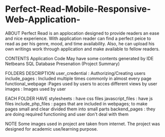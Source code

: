 # Perfect-Read-Mobile-Responsive-Web-Application-
ABOUT
Perfect Read is an applocation designed to provide readers an ease and nice experience.
With application reader can find a perfect peice to read as per his genre, mood, and time availability.
Also, he can upload his own writings work through application and make available to fellow readers.

CONTENTS
Application Code
May have some contents generated by IDE Netbeans
SQL Database
Presenation (Project Summary)


FOLDERS DESCRIPTION
user_credential : Authorizing/Creating users
include_pages : Included multiple times commonly in almost every page
functional_webpage :Pages used by users to acces different views by user
images : Images used by user

EACH FOLDER HAVE
stylesheets : have css files
javascript_files : have js files
include_php_files : pages that are included in webpages; to make pages small and clear divided them into small parts
backend_pages : they are doing required functioning and user don't deal with them

NOTE
Some images used in project are taken from internet.
The project was designed for academic use/learning purpose.
